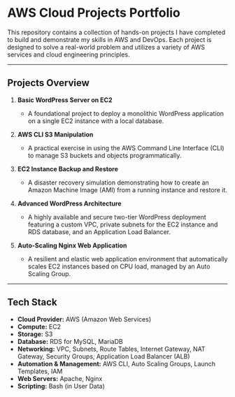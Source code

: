 # AWS Cloud Projects Portfolio

This repository contains a collection of hands-on projects I have completed to build and demonstrate my skills in AWS and DevOps. Each project is designed to solve a real-world problem and utilizes a variety of AWS services and cloud engineering principles.

---

## Projects Overview

1.  **Basic WordPress Server on EC2**
    * A foundational project to deploy a monolithic WordPress application on a single EC2 instance with a local database.

2.  **AWS CLI S3 Manipulation**
    * A practical exercise in using the AWS Command Line Interface (CLI) to manage S3 buckets and objects programmatically.

3.  **EC2 Instance Backup and Restore**
    * A disaster recovery simulation demonstrating how to create an Amazon Machine Image (AMI) from a running instance and restore it.

4.  **Advanced WordPress Architecture**
    * A highly available and secure two-tier WordPress deployment featuring a custom VPC, private subnets for the EC2 instance and RDS database, and an Application Load Balancer.

5.  **Auto-Scaling Nginx Web Application**
    * A resilient and elastic web application environment that automatically scales EC2 instances based on CPU load, managed by an Auto Scaling Group.

---

## Tech Stack

* **Cloud Provider:** AWS (Amazon Web Services)
* **Compute:** EC2
* **Storage:** S3
* **Database:** RDS for MySQL, MariaDB
* **Networking:** VPC, Subnets, Route Tables, Internet Gateway, NAT Gateway, Security Groups, Application Load Balancer (ALB)
* **Automation & Management:** AWS CLI, Auto Scaling Groups, Launch Templates, IAM
* **Web Servers:** Apache, Nginx
* **Scripting:** Bash (in User Data)
